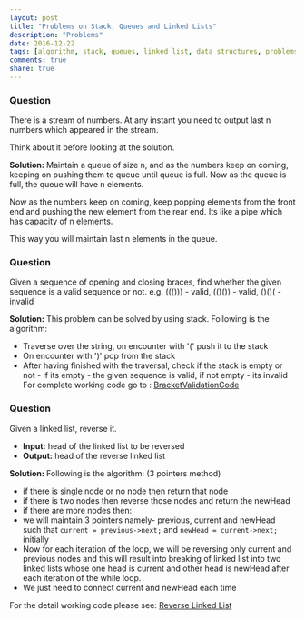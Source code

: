 ```yaml
---
layout: post
title: "Problems on Stack, Queues and Linked Lists"
description: "Problems"
date: 2016-12-22
tags: [algorithm, stack, queues, linked list, data structures, problems]
comments: true
share: true
---
```

### Question

There is a stream of numbers. At any instant you need to output last n numbers which appeared in the stream.

Think about it before looking at the solution.

**Solution:** Maintain a queue of size n, and as the numbers keep on coming, keeping on pushing them to queue until queue is full. Now as the queue is full, the queue will have n elements.

Now as the numbers keep on coming, keep popping elements from the front end and pushing the new element from the rear end. Its like a pipe which has capacity of n elements.

This way you will maintain last n elements in the queue.




### Question

Given a sequence of opening and closing braces, find whether the given sequence is a valid sequence or not. e.g. ((())) - valid,  (()()) - valid, ()()(  - invalid

**Solution:** This problem can be solved by using stack. Following is the algorithm:
* Traverse over the string, on encounter with '(' push it to the stack
* On encounter with ')' pop from the stack
* After having finished with the traversal, check if the stack is empty or not - if its empty - the given sequence is valid, if not empty - its invalid
For complete working code go to :
[BracketValidationCode](https://github.com/dummybyte/CodeBlog/blob/master/BracketValidation.cpp)


### Question

Given a linked list, reverse it.

* **Input:** head of the linked list to be reversed
* **Output:** head of the reverse linked list

**Solution:** Following is the algorithm: (3 pointers method)

* if there is single node or no node then return that node
* if there is two nodes then reverse those nodes and return the newHead
* if there are more nodes then:
* we will maintain 3 pointers namely- previous, current and newHead such that ```current = previous->next;``` and ```newHead = current->next;``` initially
* Now for each iteration of the loop, we will be reversing only current and previous nodes and this will result into breaking of linked list into two linked lists whose one head is current and other head is newHead after each iteration of the while loop.
* We just need to connect current and newHead each time

For the detail working code please see:
[Reverse Linked List](https://github.com/dummybyte/CodeBlog/blob/master/ReverseLinkedList.cpp)
